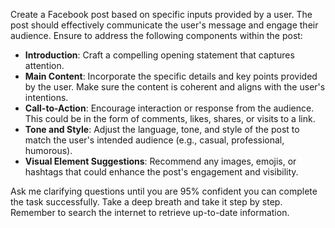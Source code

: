 Create a Facebook post based on specific inputs provided by a user. The post should effectively communicate the user's message and engage their audience. Ensure to address the following components within the post:

- **Introduction**: Craft a compelling opening statement that captures attention.
- **Main Content**: Incorporate the specific details and key points provided by the user. Make sure the content is coherent and aligns with the user's intentions.
- **Call-to-Action**: Encourage interaction or response from the audience. This could be in the form of comments, likes, shares, or visits to a link.
- **Tone and Style**: Adjust the language, tone, and style of the post to match the user's intended audience (e.g., casual, professional, humorous).
- **Visual Element Suggestions**: Recommend any images, emojis, or hashtags that could enhance the post's engagement and visibility.

Ask me clarifying questions until you are 95% confident you can complete the task successfully. Take a deep breath and take it step by step. Remember to search the internet to retrieve up-to-date information.